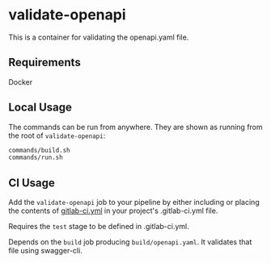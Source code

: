 # validate-openapi

This is a container for validating the openapi.yaml file.

## Requirements

Docker

## Local Usage

The commands can be run from anywhere. They are shown as running from the
root of `validate-openapi`:

```bash
commands/build.sh
commands/run.sh
```

## CI Usage

Add the `validate-openapi` job to your pipeline by either including
or placing the contents
of [gitlab-ci.yml](./gitlab-ci.yml) in your project's .gitlab-ci.yml file.

Requires the `test` stage to be defined in .gitlab-ci.yml.

Depends on the `build` job producing `build/openapi.yaml`. It validates
that file using swagger-cli.
